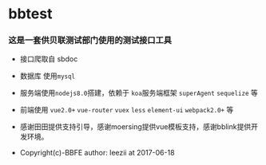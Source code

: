# bbtest
### 这是一套供贝联测试部门使用的测试接口工具
* 接口爬取自 sbdoc
* 数据库 使用`mysql`
* 服务端使用`nodejs8.0`搭建，依赖于 `koa`服务端框架 `superAgent` `sequelize` 等
* 前端使用 `vue2.0+` `vue-router` `vuex` `less` `element-ui` `webpack2.0+` 等

* 感谢田田提供支持引导，感谢moersing提供vue模板支持，感谢bblink提供开发环境。

* Copyright(c)-BBFE author: leezii at 2017-06-18
